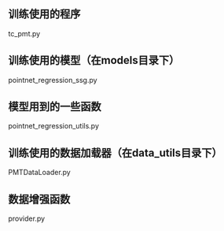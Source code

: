 ## 训练使用的程序
tc_pmt.py

## 训练使用的模型（在models目录下）
pointnet_regression_ssg.py
  ## 模型用到的一些函数
  pointnet_regression_utils.py

## 训练使用的数据加载器（在data_utils目录下）
PMTDataLoader.py

## 数据增强函数
provider.py